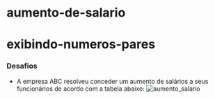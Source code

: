 # aumento-de-salario

# exibindo-numeros-pares

### Desafios 
- A empresa ABC resolveu conceder um aumento de salários a seus funcionários de acordo com a tabela abaixo:
![aumento_salario](https://user-images.githubusercontent.com/82780957/188334533-c939827f-3a0d-4a56-ae62-0d20accdd3d0.png)



